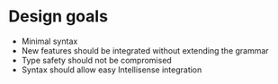 # Design goals

* Minimal syntax
* New features should be integrated without extending the grammar
* Type safety should not be compromised
* Syntax should allow easy Intellisense integration

